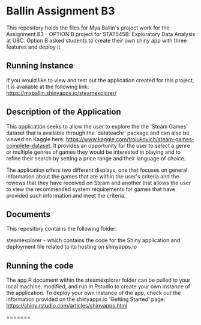 # Ballin Assignment B3

This repository holds the files for Mya Ballin's project work for the Assignment B3 - OPTION B project for STAT545B: Exploratory Data Analysis at UBC. Option B asked students to create their own shiny app with three features and deploy it.

## Running Instance

If you would like to view and test out the application created for this project, it is available at the following link: https://mxballin.shinyapps.io/steamexplorer/

## Description of the Application

This application seeks to allow the user to explore the the 'Steam Games' dataset that is available through the 'datateachr' package and can also be viewed on Kaggle here: https://www.kaggle.com/trolukovich/steam-games-complete-dataset. It provides an opportunity for the user to select a genre or multiple genres of games they would be interested in playing and to refine their search by setting a price range and their language of choice.

The application offers two different displays, one that focuses on general information about the games that are within the user's criteria and the reviews that they have received on Steam and another that allows the user to view the recommended system requirements for games that have provided such information and meet the criteria.

## Documents

This repository contains the following folder:

steamexplorer - which contains the code for the Shiny application and deployment file related to its hosting on shinyapps.io

## Running the code

The app.R document within the steamexplorer folder can be pulled to your local machine, modified, and run in Rstudio to create your own instance of the application. To deploy your own instance of the app, check out the information provided on the shinyapps.io 'Getting Started' page: https://shiny.rstudio.com/articles/shinyapps.html

=======
